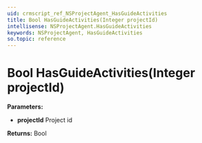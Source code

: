 ```yaml
---
uid: crmscript_ref_NSProjectAgent_HasGuideActivities
title: Bool HasGuideActivities(Integer projectId)
intellisense: NSProjectAgent.HasGuideActivities
keywords: NSProjectAgent, HasGuideActivities
so.topic: reference
---
```


# Bool HasGuideActivities(Integer projectId)

**Parameters:**
 - **projectId** Project id

**Returns:** Bool
